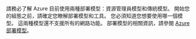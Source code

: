 請務必了解 Azure 目前使用兩種部署模型：資源管理員模型和傳統模型。 開始您的組態之前，請確定您瞭解部署模型和工具。 您必須知道您想要使用哪一個模型。 這兩種模型還不支援所有的網路功能。 部署模型的相關資訊，請參閱 [Azure 部署模型](../azure-classic-rm.md)。


